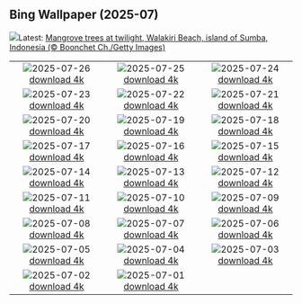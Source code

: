 ## Bing Wallpaper (2025-07)
![](https://www.bing.com/th?id=OHR.MangroveTwilight_EN-CA3445258233_UHD.jpg&w=1000)Latest: [Mangrove trees at twilight, Walakiri Beach, island of Sumba, Indonesia (© Boonchet Ch./Getty Images)](https://www.bing.com/th?id=OHR.MangroveTwilight_EN-CA3445258233_UHD.jpg)

|      |      |      |
| :----: | :----: | :----: |
|![](https://www.bing.com/th?id=OHR.LasPalmas_EN-CA3268304328_UHD.jpg&pid=hp&w=384&h=216&rs=1&c=4)2025-07-26 [download 4k](https://www.bing.com/th?id=OHR.LasPalmas_EN-CA3268304328_UHD.jpg)|![](https://www.bing.com/th?id=OHR.AshyWoodswallow_EN-CA5890367905_UHD.jpg&pid=hp&w=384&h=216&rs=1&c=4)2025-07-25 [download 4k](https://www.bing.com/th?id=OHR.AshyWoodswallow_EN-CA5890367905_UHD.jpg)|![](https://www.bing.com/th?id=OHR.VaticanCity_EN-CA5754198361_UHD.jpg&pid=hp&w=384&h=216&rs=1&c=4)2025-07-24 [download 4k](https://www.bing.com/th?id=OHR.VaticanCity_EN-CA5754198361_UHD.jpg)|
|![](https://www.bing.com/th?id=OHR.BadlandsSunset_EN-CA5588224292_UHD.jpg&pid=hp&w=384&h=216&rs=1&c=4)2025-07-23 [download 4k](https://www.bing.com/th?id=OHR.BadlandsSunset_EN-CA5588224292_UHD.jpg)|![](https://www.bing.com/th?id=OHR.AcroporaReef_EN-CA5414923469_UHD.jpg&pid=hp&w=384&h=216&rs=1&c=4)2025-07-22 [download 4k](https://www.bing.com/th?id=OHR.AcroporaReef_EN-CA5414923469_UHD.jpg)|![](https://www.bing.com/th?id=OHR.BigMoon_EN-CA7425798401_UHD.jpg&pid=hp&w=384&h=216&rs=1&c=4)2025-07-21 [download 4k](https://www.bing.com/th?id=OHR.BigMoon_EN-CA7425798401_UHD.jpg)|
|![](https://www.bing.com/th?id=OHR.SimcoeLighthouse_EN-CA4989806848_UHD.jpg&pid=hp&w=384&h=216&rs=1&c=4)2025-07-20 [download 4k](https://www.bing.com/th?id=OHR.SimcoeLighthouse_EN-CA4989806848_UHD.jpg)|![](https://www.bing.com/th?id=OHR.OroseiSardegna_EN-CA6517988362_UHD.jpg&pid=hp&w=384&h=216&rs=1&c=4)2025-07-19 [download 4k](https://www.bing.com/th?id=OHR.OroseiSardegna_EN-CA6517988362_UHD.jpg)|![](https://www.bing.com/th?id=OHR.FranceLavender_EN-CA4651592826_UHD.jpg&pid=hp&w=384&h=216&rs=1&c=4)2025-07-18 [download 4k](https://www.bing.com/th?id=OHR.FranceLavender_EN-CA4651592826_UHD.jpg)|
|![](https://www.bing.com/th?id=OHR.TemplePhilae_EN-CA4518943728_UHD.jpg&pid=hp&w=384&h=216&rs=1&c=4)2025-07-17 [download 4k](https://www.bing.com/th?id=OHR.TemplePhilae_EN-CA4518943728_UHD.jpg)|![](https://www.bing.com/th?id=OHR.PerseidsPine_EN-CA4357451689_UHD.jpg&pid=hp&w=384&h=216&rs=1&c=4)2025-07-16 [download 4k](https://www.bing.com/th?id=OHR.PerseidsPine_EN-CA4357451689_UHD.jpg)|![](https://www.bing.com/th?id=OHR.YoungShark_EN-CA4182495058_UHD.jpg&pid=hp&w=384&h=216&rs=1&c=4)2025-07-15 [download 4k](https://www.bing.com/th?id=OHR.YoungShark_EN-CA4182495058_UHD.jpg)|
|![](https://www.bing.com/th?id=OHR.BasaltColumns_EN-CA4039785638_UHD.jpg&pid=hp&w=384&h=216&rs=1&c=4)2025-07-14 [download 4k](https://www.bing.com/th?id=OHR.BasaltColumns_EN-CA4039785638_UHD.jpg)|![](https://www.bing.com/th?id=OHR.ThomsonGazelle_EN-CA9696742012_UHD.jpg&pid=hp&w=384&h=216&rs=1&c=4)2025-07-13 [download 4k](https://www.bing.com/th?id=OHR.ThomsonGazelle_EN-CA9696742012_UHD.jpg)|![](https://www.bing.com/th?id=OHR.TokyoSunrise_EN-CA3623900157_UHD.jpg&pid=hp&w=384&h=216&rs=1&c=4)2025-07-12 [download 4k](https://www.bing.com/th?id=OHR.TokyoSunrise_EN-CA3623900157_UHD.jpg)|
|![](https://www.bing.com/th?id=OHR.BahamaBlues_EN-CA4070961234_UHD.jpg&pid=hp&w=384&h=216&rs=1&c=4)2025-07-11 [download 4k](https://www.bing.com/th?id=OHR.BahamaBlues_EN-CA4070961234_UHD.jpg)|![](https://www.bing.com/th?id=OHR.ConstitucionStation_EN-CA3916160090_UHD.jpg&pid=hp&w=384&h=216&rs=1&c=4)2025-07-10 [download 4k](https://www.bing.com/th?id=OHR.ConstitucionStation_EN-CA3916160090_UHD.jpg)|![](https://www.bing.com/th?id=OHR.SecedaPeak_EN-CA3724854798_UHD.jpg&pid=hp&w=384&h=216&rs=1&c=4)2025-07-09 [download 4k](https://www.bing.com/th?id=OHR.SecedaPeak_EN-CA3724854798_UHD.jpg)|
|![](https://www.bing.com/th?id=OHR.ShetlandGannets_EN-CA3506391267_UHD.jpg&pid=hp&w=384&h=216&rs=1&c=4)2025-07-08 [download 4k](https://www.bing.com/th?id=OHR.ShetlandGannets_EN-CA3506391267_UHD.jpg)|![](https://www.bing.com/th?id=OHR.MesquiteFlats_EN-CA9795288492_UHD.jpg&pid=hp&w=384&h=216&rs=1&c=4)2025-07-07 [download 4k](https://www.bing.com/th?id=OHR.MesquiteFlats_EN-CA9795288492_UHD.jpg)|![](https://www.bing.com/th?id=OHR.TourCyclists_EN-CA3150414596_UHD.jpg&pid=hp&w=384&h=216&rs=1&c=4)2025-07-06 [download 4k](https://www.bing.com/th?id=OHR.TourCyclists_EN-CA3150414596_UHD.jpg)|
|![](https://www.bing.com/th?id=OHR.EchinaceaButterfly_EN-CA7402334180_UHD.jpg&pid=hp&w=384&h=216&rs=1&c=4)2025-07-05 [download 4k](https://www.bing.com/th?id=OHR.EchinaceaButterfly_EN-CA7402334180_UHD.jpg)|![](https://www.bing.com/th?id=OHR.RainbowRiver_EN-CA2699490403_UHD.jpg&pid=hp&w=384&h=216&rs=1&c=4)2025-07-04 [download 4k](https://www.bing.com/th?id=OHR.RainbowRiver_EN-CA2699490403_UHD.jpg)|![](https://www.bing.com/th?id=OHR.MaroonClownfish_EN-CA2519665800_UHD.jpg&pid=hp&w=384&h=216&rs=1&c=4)2025-07-03 [download 4k](https://www.bing.com/th?id=OHR.MaroonClownfish_EN-CA2519665800_UHD.jpg)|
|![](https://www.bing.com/th?id=OHR.Canada25Day_EN-CA2287928069_UHD.jpg&pid=hp&w=384&h=216&rs=1&c=4)2025-07-02 [download 4k](https://www.bing.com/th?id=OHR.Canada25Day_EN-CA2287928069_UHD.jpg)|![](https://www.bing.com/th?id=OHR.WolfeCrater_EN-CA2112068700_UHD.jpg&pid=hp&w=384&h=216&rs=1&c=4)2025-07-01 [download 4k](https://www.bing.com/th?id=OHR.WolfeCrater_EN-CA2112068700_UHD.jpg)|